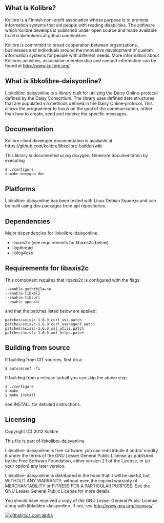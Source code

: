 What is Kolibre?
---------------------------------
Kolibre is a Finnish non-profit association whose purpose is to promote
information systems that aid people with reading disabilities. The software
which Kolibre develops is published under open source and made available to all
stakeholders at github.com/kolibre.

Kolibre is committed to broad cooperation between organizations, businesses and
individuals around the innovative development of custom information systems for
people with different needs. More information about Kolibres activities, association 
membership and contact information can be found at http://www.kolibre.org/


What is libkolibre-daisyonline?
---------------------------------
Libkolibre-daisyonline is a library built for utilizing the Daisy Online-protocol
defined by the Daisy Consortium. The library uses defined data structures that
are populated via methods defined in the Daisy Online-protocol. This allows the
programmer to focus on the goal of the communication, rather than how to create,
send and receive the specific messages.


Documentation
---------------------------------
Kolibre client developer documentation is available at 
https://github.com/kolibre/libkolibre-builder/wiki

This library is documented using doxygen. Generate documentation by executing

    $ ./configure
    $ make doxygen-doc


Platforms
---------------------------------
Libkolibre-daisyonline has been tested with Linux Debian Squeeze and can be built
using dev packages from apt repositories.


Dependencies
---------------------------------
Major dependencies for libkolibre-daisyonline:

* libaxis2c (see requirements for libaxis2c below)
* libpthread
* liblog4cxx


Requirements for libaxis2c
---------------------------------
This component requires that libaxis2c is configured with the flags:

    --enable-guththila=no
    --enable-libxml2
    --enable-libcurl
    --enable-openssl

and that the patches listed below are applied:

    patches/axis2c-1.6.0_curl_ssl.patch
    patches/axis2c-1.6.0_curl_useragent.patch
    patches/axis2c-1.6.0_ssl_utils.patch
    patches/axis2c-1.6.0_xml_https.patch


Building from source
---------------------------------
If building from GIT sources, first do a:

    $ autoreconf -fi

If building from a release tarball you can skip the above step.

    $ ./configure
    $ make
    $ make install

see INSTALL for detailed instructions.


Licensing
---------------------------------
Copyright (C) 2012 Kolibre

This file is part of libkolibre-daisyonline.

Libkolibre-daisyonline is free software: you can redistribute it and/or modify
it under the terms of the GNU Lesser General Public License as published by
the Free Software Foundation, either version 2.1 of the License, or
(at your option) any later version.

Libkolibre-daisyonline is distributed in the hope that it will be useful,
but WITHOUT ANY WARRANTY; without even the implied warranty of
MERCHANTABILITY or FITNESS FOR A PARTICULAR PURPOSE.  See the
GNU Lesser General Public License for more details.

You should have received a copy of the GNU Lesser General Public License
along with libkolibre-daisyonline. If not, see <http://www.gnu.org/licenses/>.

[![githalytics.com alpha](https://cruel-carlota.pagodabox.com/0cf75055fad7de208a61fb9ee67c3b62 "githalytics.com")](http://githalytics.com/kolibre/libkolibre-daisyonline)
